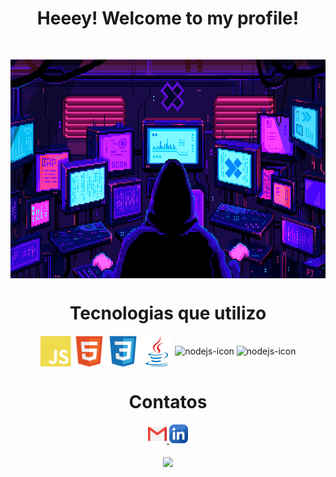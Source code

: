 
 <h1 align=center> Heeey! Welcome to my profile!</h1>


<div align="center">
  <img align="center" height="350" alt="coding-time" src="synthwave_code.gif" style="margin-top: 30px;">
  <div align="center">
    <h1 align="center">Tecnologias que utilizo</h1>
      <img align="center" height="50" width="50" alt="js-icon"  src="https://raw.githubusercontent.com/devicons/devicon/master/icons/javascript/javascript-plain.svg">
      <img align="center" height="50" width="50" alt="html-icon" src="https://raw.githubusercontent.com/devicons/devicon/master/icons/html5/html5-original.svg">
      <img align="center" height="50" width="50" alt="css-icon" src="https://raw.githubusercontent.com/devicons/devicon/master/icons/css3/css3-original.svg">
      <img align="center" height="50" width="50" alt="nodejs-icon" src="https://raw.githubusercontent.com/devicons/devicon/master/icons/java/java-original.svg">
      <img align="center" height="50" width="50" alt="nodejs-icon" src="https://cdn.jsdelivr.net/gh/devicons/devicon/icons/c/c-original.svg">
      <img align="center" height="50" width="50" alt="nodejs-icon" src="https://cdn.jsdelivr.net/gh/devicons/devicon/icons/postgresql/postgresql-plain-wordmark.svg">
      <h1 align="center">Contatos</h1>
        <a href = "mailto: gustavooliveira812@gmail.com">
          <img width="30" src="gmail.png">
        </a>
        <a href = "https://www.linkedin.com/in/gustavo-oliveira-da-cunha-606097269/">
          <img width="30" src="linkedin.png">
        </a>
        <br><br>
      <div display=inline-block">
        <img align="center" height="240em" src="https://github-readme-stats.vercel.app/api/top-langs/?username=GtOliv3r&layout=compact&langs_count=16&theme=neon">
      </div>
    </div>
 </div>

